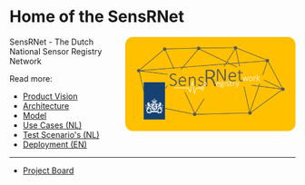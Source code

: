 # Home of the SensRNet

<img src="images/SensRNet-logo.png" width="300" align="right">

SensRNet - The Dutch National Sensor Registry Network

Read more:

- [Product Vision](docs/ProductVision.md)
- [Architecture](docs/Architecture.md)
- [Model](docs/Model.md)
- [Use Cases (NL)](docs/UseCasesNL.md)
- [Test Scenario's (NL)](docs/TestScenariosNL.md)
- [Deployment (EN)](docs/Deployment.md)

---

- [Project Board](https://github.com/orgs/kadaster-labs/projects/1?fullscreen=true)
